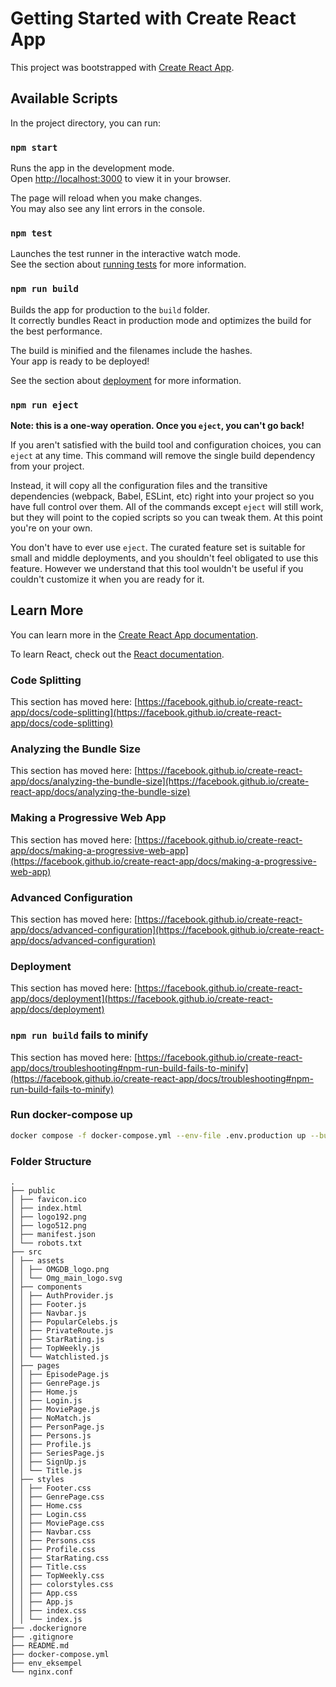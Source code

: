 # Getting Started with Create React App

This project was bootstrapped with [Create React App](https://github.com/facebook/create-react-app).

## Available Scripts

In the project directory, you can run:

### `npm start`

Runs the app in the development mode.\
Open [http://localhost:3000](http://localhost:3000) to view it in your browser.

The page will reload when you make changes.\
You may also see any lint errors in the console.

### `npm test`

Launches the test runner in the interactive watch mode.\
See the section about [running tests](https://facebook.github.io/create-react-app/docs/running-tests) for more information.

### `npm run build`

Builds the app for production to the `build` folder.\
It correctly bundles React in production mode and optimizes the build for the best performance.

The build is minified and the filenames include the hashes.\
Your app is ready to be deployed!

See the section about [deployment](https://facebook.github.io/create-react-app/docs/deployment) for more information.

### `npm run eject`

**Note: this is a one-way operation. Once you `eject`, you can't go back!**

If you aren't satisfied with the build tool and configuration choices, you can `eject` at any time. This command will remove the single build dependency from your project.

Instead, it will copy all the configuration files and the transitive dependencies (webpack, Babel, ESLint, etc) right into your project so you have full control over them. All of the commands except `eject` will still work, but they will point to the copied scripts so you can tweak them. At this point you're on your own.

You don't have to ever use `eject`. The curated feature set is suitable for small and middle deployments, and you shouldn't feel obligated to use this feature. However we understand that this tool wouldn't be useful if you couldn't customize it when you are ready for it.

## Learn More

You can learn more in the [Create React App documentation](https://facebook.github.io/create-react-app/docs/getting-started).

To learn React, check out the [React documentation](https://reactjs.org/).

### Code Splitting

This section has moved here: [https://facebook.github.io/create-react-app/docs/code-splitting](https://facebook.github.io/create-react-app/docs/code-splitting)

### Analyzing the Bundle Size

This section has moved here: [https://facebook.github.io/create-react-app/docs/analyzing-the-bundle-size](https://facebook.github.io/create-react-app/docs/analyzing-the-bundle-size)

### Making a Progressive Web App

This section has moved here: [https://facebook.github.io/create-react-app/docs/making-a-progressive-web-app](https://facebook.github.io/create-react-app/docs/making-a-progressive-web-app)

### Advanced Configuration

This section has moved here: [https://facebook.github.io/create-react-app/docs/advanced-configuration](https://facebook.github.io/create-react-app/docs/advanced-configuration)

### Deployment

This section has moved here: [https://facebook.github.io/create-react-app/docs/deployment](https://facebook.github.io/create-react-app/docs/deployment)

### `npm run build` fails to minify

This section has moved here: [https://facebook.github.io/create-react-app/docs/troubleshooting#npm-run-build-fails-to-minify](https://facebook.github.io/create-react-app/docs/troubleshooting#npm-run-build-fails-to-minify)

### Run docker-compose up

```sh
docker compose -f docker-compose.yml --env-file .env.production up --build -d
```

### Folder Structure
```
.
├── public
│ ├── favicon.ico
│ ├── index.html
│ ├── logo192.png
│ ├── logo512.png
│ ├── manifest.json
│ └── robots.txt
├── src
│ ├── assets
│ │ ├── OMGDB_logo.png
│ │ └── Omg_main_logo.svg
│ ├── components
│ │ ├── AuthProvider.js
│ │ ├── Footer.js
│ │ ├── Navbar.js
│ │ ├── PopularCelebs.js
│ │ ├── PrivateRoute.js
│ │ ├── StarRating.js
│ │ ├── TopWeekly.js
│ │ └── Watchlisted.js
│ ├── pages
│ │ ├── EpisodePage.js
│ │ ├── GenrePage.js
│ │ ├── Home.js
│ │ ├── Login.js
│ │ ├── MoviePage.js
│ │ ├── NoMatch.js
│ │ ├── PersonPage.js
│ │ ├── Persons.js
│ │ ├── Profile.js
│ │ ├── SeriesPage.js
│ │ ├── SignUp.js
│ │ └── Title.js
│ ├── styles
│ │ ├── Footer.css
│ │ ├── GenrePage.css
│ │ ├── Home.css
│ │ ├── Login.css
│ │ ├── MoviePage.css
│ │ ├── Navbar.css
│ │ ├── Persons.css
│ │ ├── Profile.css
│ │ ├── StarRating.css
│ │ ├── Title.css
│ │ ├── TopWeekly.css
│ │ ├── colorstyles.css
│ │ ├── App.css
│ │ ├── App.js
│ │ ├── index.css
│ │ └── index.js
├── .dockerignore
├── .gitignore
├── README.md
├── docker-compose.yml
├── env_eksempel
└── nginx.conf
```

